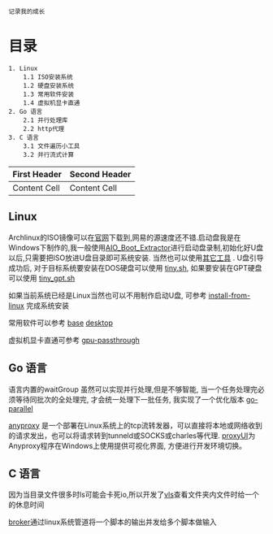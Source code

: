     记录我的成长

# 目录
    1. Linux
        1.1 ISO安装系统 
        1.2 硬盘安装系统
        1.3 常用软件安装
        1.4 虚拟机显卡直通
    2. Go 语言
        2.1 并行处理库
        2.2 http代理
    3. C 语言
        3.1 文件遍历小工具
        3.2 并行流式计算

| First Header  | Second Header |
| ------------- | ------------- |
| Content Cell  | Content Cell  |

## Linux

Archlinux的ISO镜像可以在[官网](https://archlinux.org/download/)下载到,网易的源速度还不错.启动盘我是在Windows下制作的,我一般使用[AIO_Boot_Extractor](https://www.aioboot.com/en/download/)进行启动盘录制,初始化好U盘以后,只需要把ISO放进U盘目录即可系统安装. 当然也可以使用[其它工具](https://wiki.archlinux.org/title/USB_flash_installation_medium) . U盘引导成功后, 对于目标系统要安装在DOS硬盘可以使用 [tiny.sh](/raw/linux-tools/master/arch/install-from-iso/tiny.sh), 如果要安装在GPT硬盘可以使用 [tiny_gpt.sh](/raw/linux-tools/master/arch/install-from-iso/tiny_gpt.sh)

如果当前系统已经是Linux当然也可以不用制作启动U盘, 可参考 [install-from-linux](/hub/linux-tools/tree/master/arch/install-from-linux) 完成系统安装

常用软件可以参考 [base](/hub/linux-tools/tree/master/arch/soft-base)  [desktop](/hub/linux-tools/tree/master/arch/soft-desktop)

虚拟机显卡直通可参考 [gpu-passthrough](/hub/linux-tools/tree/master/gpu-passthrough)

## Go 语言

语言内置的waitGroup 虽然可以实现并行处理,但是不够智能, 当一个任务处理完必须等待同批次的全处理完, 才会统一处理下一批任务, 我实现了一个优化版本 [go-parallel](/hub/go-parallel)

[anyproxy](/hub/anyproxy) 是一个部署在Linux系统上的tcp流转发器，可以直接将本地或网络收到的请求发出，也可以将请求转到tunneld或SOCKS或charles等代理. [proxyUI](/hub/proxyui)为Anyproxy程序在Windows上使用提供可视化界面, 方便进行开发环境切换。

## C 语言

因为当目录文件很多时ls可能会卡死io,所以开发了[vls](/hub/vls)查看文件夹内文件时给一个的休息时间

[broker](/hub/broker)通过linux系统管道将一个脚本的输出并发给多个脚本做输入
